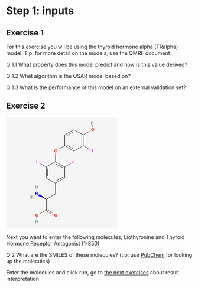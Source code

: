 # Step 1: inputs

## Exercise 1

For this exercise you wil be using the thyroid hormone alpha (TRalpha) model. Tip: for more detail on the models, use the QMRF document

Q 1.1 What property does this model predict and how is this value derived?

Q 1.2 What algorithm is the QSAR model based on?

Q 1.3 What is the performance of this model on an external validation set?

## Exercise 2

![image](Liothyronine.png)

Next you want to enter the following molecules; Liothyronine and Thyroid Hormone Receptor Antagonist (1-850)

Q 2 What are the SMILES of these molecules? (tip: use [PubChem](https://pubchem.ncbi.nlm.nih.gov/) for looking up the molecules)

Enter the molecules and click run, go to [the next exercises](https://lindeschoenmaker.github.io/results) about result interpretation
